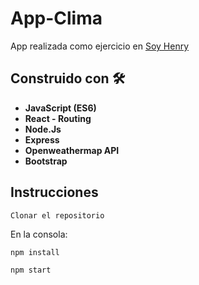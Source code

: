 # App-Clima
App realizada como ejercicio en [Soy Henry](https://www.soyhenry.com/)

## Construido con 🛠️   
* **JavaScript (ES6)**
* **React - Routing**
* **Node.Js**
* **Express**
* **Openweathermap API**
* **Bootstrap**

## Instrucciones
```
Clonar el repositorio
```
En la consola:
```
npm install
```
```
npm start
```

